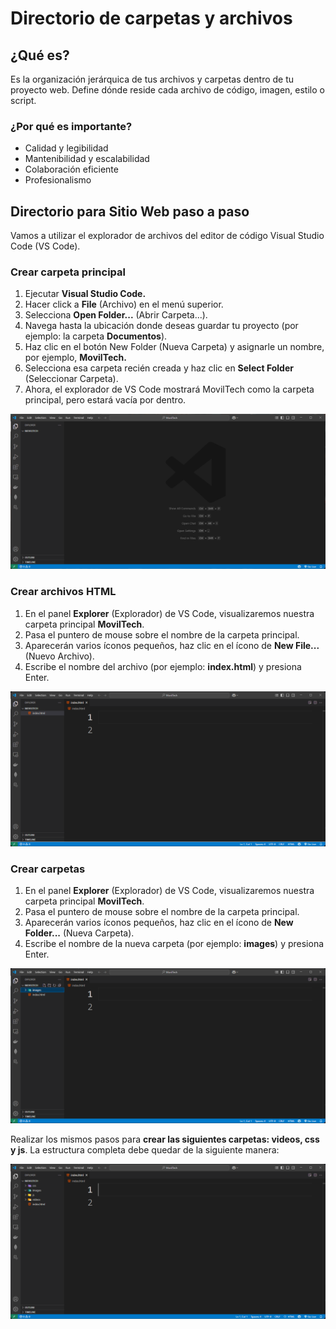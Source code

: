 # Directorio de carpetas y archivos

## ¿Qué es?
Es la organización jerárquica de tus archivos y carpetas dentro de tu proyecto web. Define dónde reside cada archivo de código, imagen, estilo o script.  

### ¿Por qué es importante?

- Calidad y legibilidad  
- Mantenibilidad y escalabilidad  
- Colaboración eficiente  
- Profesionalismo  

## Directorio para Sitio Web paso a paso

Vamos a utilizar el explorador de archivos del editor de código Visual Studio Code (VS Code).  

### Crear carpeta principal

1. Ejecutar **Visual Studio Code.**  
2. Hacer click a **File** (Archivo) en el menú superior.  
3. Selecciona **Open Folder...** (Abrir Carpeta...).  
4. Navega hasta la ubicación donde deseas guardar tu proyecto (por ejemplo: la carpeta **Documentos**).  
5. Haz clic en el botón New Folder (Nueva Carpeta) y asignarle un nombre, por ejemplo, **MovilTech.**  
6. Selecciona esa carpeta recién creada y haz clic en **Select Folder** (Seleccionar Carpeta).  
7. Ahora, el explorador de VS Code mostrará MovilTech como la carpeta principal, pero estará vacía por dentro.  

<div align="center">  

![folder-principal](/03_session/resources/image/folder-principal-moviltech.png)  

</div>

### Crear archivos HTML 

1. En el panel **Explorer** (Explorador) de VS Code, visualizaremos nuestra carpeta principal **MovilTech**.  
2. Pasa el puntero de mouse sobre el nombre de la carpeta principal.  
3. Aparecerán varios íconos pequeños, haz clic en el ícono de **New File...** (Nuevo Archivo).  
4. Escribe el nombre del archivo (por ejemplo: **index.html**) y presiona Enter.

<div align="center">  

![index-html](/03_session/resources/image/index-html.png)  

</div>

### Crear carpetas

1. En el panel **Explorer** (Explorador) de VS Code, visualizaremos nuestra carpeta principal **MovilTech**.  
2. Pasa el puntero de mouse sobre el nombre de la carpeta principal.  
3. Aparecerán varios íconos pequeños, haz clic en el ícono de **New Folder...** (Nueva Carpeta).  
4. Escribe el nombre de la nueva carpeta (por ejemplo: **images**) y presiona Enter.

<div align="center">  

![index-html](/03_session/resources/image/folder-image.png)  

</div>

Realizar los mismos pasos para **crear las siguientes carpetas: videos, css y js**. La estructura completa debe quedar de la siguiente manera:

<div align="center">  

![index-html](/03_session/resources/image/folder-structure-web.png)  

</div>
